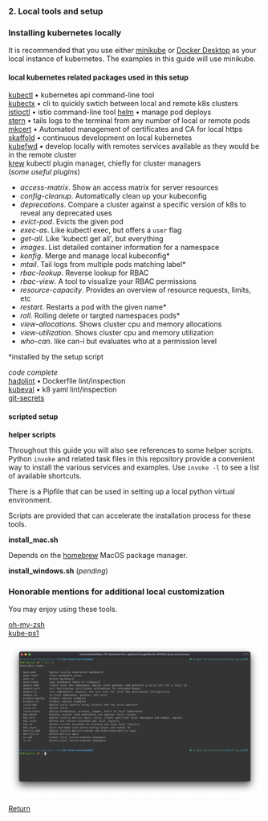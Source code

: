 ### 2. Local tools and setup

### Installing kubernetes locally  

It is recommended that you use either [minikube](https://minikube.sigs.k8s.io/docs/) or [Docker Desktop](https://www.docker.com/products/docker-desktop) as your local instance of kubernetes. The examples in this guide will use minikube.  

#### local kubernetes related packages used in this setup

[kubectl](https://kubernetes.io/docs/tasks/tools/install-kubectl/) • kubernetes api command-line tool  
[kubectx](https://github.com/ahmetb/kubectx) • cli to quickly swtich between local and remote k8s clusters  
[istioctl](https://istio.io) • istio command-line tool
[helm](https://helm.sh) • manage pod deploys  
[stern](https://github.com/wercker/stern)  • tails logs to the terminal from any number of local or remote pods  
[mkcert](https://github.com/FiloSottile/mkcert) • Automated management of certificates and CA for local https   
[skaffold](https://github.com/GoogleContainerTools/skaffold) • continuous development on local kubernetes  
[kubefwd](https://github.com/txn2/kubefwd) • develop locally with remotes services available as they would be in the remote cluster  
[krew](https://github.com/kubernetes-sigs/krew/) kubectl plugin manager, chiefly for cluster managers   
(_some useful plugins_)  
- _access-matrix_. Show an access matrix for server resources  
- _config-cleanup_. Automatically clean up your kubeconfig   
- _deprecations_. Compare a cluster against a specific version of k8s to reveal any deprecated uses  
- _evict-pod_. Evicts the given pod  
- _exec-as_. Like kubectl exec, but offers a `user` flag  
- _get-all_. Like 'kubectl get all', but everything  
- _images_. List detailed container information for a namespace  
- _konfig_. Merge and manage local kubeconfig*  
- _mtail_. Tail logs from multiple pods matching label*  
- _rbac-lookup_. Reverse lookup for RBAC  
- _rbac-view_. A tool to visualize your RBAC permissions  
- _resource-capacity_. Provides an overview of resource requests, limits, etc  
- _restart_. Restarts a pod with the given name*  
- _roll_. Rolling delete or targted namespaces pods*  
- _view-allocations_. Shows cluster cpu and memory allocations    
- _view-utilization_. Shows cluster cpu and memory utilization  
- _who-can_. like can-i but evaluates who at a permission level  

*installed by the setup script  

_code complete_  
[hadolint](https://github.com/hadolint/hadolint) • Dockerfile lint/inspection   
[kubeval](https://github.com/garethr/kubeval) • k8 yaml lint/inspection  
[git-secrets](https://github.com/awslabs/git-secrets)  

#### scripted setup

**helper scripts**  

Throughout this guide you will also see references to some helper scripts. Python `invoke` and related task files in this repository provide a convenient way to install the various services and examples. Use `invoke -l` to see a list of available shortcuts.  

There is a Pipfile that can be used in setting up a local python virtual environment.  

Scripts are provided that can accelerate the installation process for these tools.  

**install_mac.sh**  

Depends on the [homebrew](https://brew.sh) MacOS package manager.  

**install_windows.sh** (_pending_)  

### Honorable mentions for additional local customization  

You may enjoy using these tools.  

[oh-my-zsh](https://ohmyz.sh)  
[kube-ps1](https://github.com/jonmosco/kube-ps1)  

<p align="center"><img width="800" alt="oh-my-zsh with kube-ps1" src="oh-my-zsh-capture.png"></p>

[Return](../README.md)
